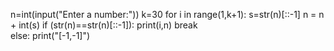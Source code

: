 n=int(input("Enter a number:"))
k=30
for i in range(1,k+1):
    s=str(n)[::-1]
    n = n + int(s)
    if (str(n)==str(n)[::-1]):
        print(i,n)
        break   
else:
    print("[-1,-1]")
